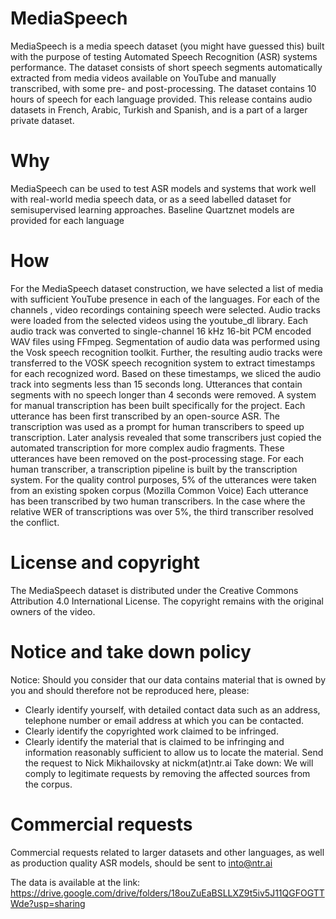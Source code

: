 # MediaSpeech
MediaSpeech is a media speech dataset (you might have guessed this) built with the purpose of testing Automated Speech Recognition (ASR) systems performance. The dataset consists of short speech segments automatically extracted from media videos available on YouTube and manually transcribed, with some pre- and post-processing.
The dataset contains 10 hours of speech for each language provided. This release contains audio datasets in French, Arabic, Turkish and Spanish, and is a part of a larger private dataset. 
# Why
MediaSpeech can be used to test ASR models and systems that work well with real-world media speech data, or as a seed labelled dataset for semisupervised learning approaches. Baseline Quartznet models are provided for each language
# How
For the MediaSpeech dataset construction, we have selected a list of media with sufficient YouTube presence in each of the languages. For each of the channels , video recordings containing speech were selected. Audio tracks were loaded from the selected videos using the youtube_dl library. Each audio track was converted to single-channel 16 kHz 16-bit PCM encoded WAV files using FFmpeg.
Segmentation of audio data was performed using the Vosk speech recognition toolkit. Further, the resulting audio tracks were transferred to the VOSK speech recognition system to extract timestamps for each recognized word. Based on these timestamps, we sliced the audio track into segments less than 15 seconds long. Utterances that contain segments with no speech longer than 4 seconds were removed.
A system for manual transcription has been built specifically for the project. 
Each utterance has been first transcribed by an open-source ASR. The transcription was used as a prompt for human transcribers to speed up transcription. Later analysis revealed that some transcribers just copied the automated transcription for more complex audio fragments. These utterances have been removed on the post-processing stage.
For each human transcriber, a transcription pipeline is built by the transcription system. For the quality control purposes, 5% of the utterances were taken from an existing spoken corpus (Mozilla Common Voice)
Each utterance has been transcribed by two human transcribers. In the case where the relative WER of transcriptions was over 5%, the third transcriber resolved the conflict. 
# License and copyright
The MediaSpeech dataset is distributed under the Creative Commons Attribution 4.0 International License. The copyright remains with the original owners of the video.
# Notice and take down policy
Notice: Should you consider that our data contains material that is owned by you and should therefore not be reproduced here, please:
- Clearly identify yourself, with detailed contact data such as an address, telephone number or email address at which you can be contacted.
- Clearly identify the copyrighted work claimed to be infringed.
- Clearly identify the material that is claimed to be infringing and information reasonably sufficient to allow us to locate the material.
Send the request to Nick Mikhailovsky at nickm(at)ntr.ai
Take down: We will comply to legitimate requests by removing the affected sources from the corpus.
# Commercial requests
Commercial requests related to larger datasets and other languages, as well as production quality ASR models, should be sent to into@ntr.ai

The data is available at the link:
https://drive.google.com/drive/folders/18ouZuEaBSLLXZ9t5iv5J11QGFOGTTWde?usp=sharing
